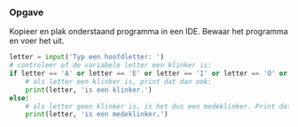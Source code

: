 ### Opgave

Kopieer en plak onderstaand programma in een IDE. Bewaar het programma en voer het uit.

```python
letter = input('Typ een hoofdletter: ')
# controleer of de variabele letter een klinker is:
if letter == 'A' or letter == 'E' or letter == 'I' or letter == 'O' or letter == 'U':
    # als letter een klinker is, print dat dan ook:
    print(letter, 'is een klinker.')
else:
    # als letter geen klinker is, is het dus een medeklinker. Print dat dan ook:
    print(letter, 'is een medeklinker.')
```
